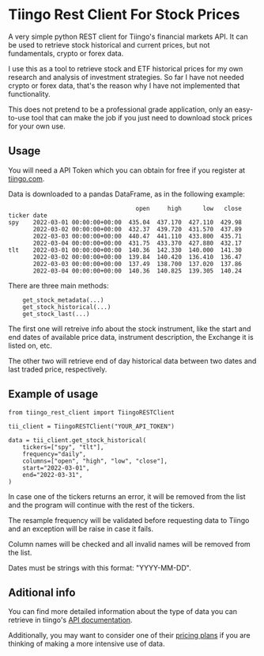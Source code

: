 # Tiingo Rest Client For Stock Prices

A very simple python REST client for Tiingo's financial markets API. It can be used to retrieve stock historical and current prices, but not fundamentals, crypto or forex data.

I use this as a  tool to retrieve stock and ETF historical prices for my own research and analysis of investment strategies. So far I have not needed crypto or forex data, that's the reason why I have not implemented that functionality.

This does not pretend to be a professional grade application, only an easy-to-use tool that can make the job if you just need to download stock prices for your own use.

## Usage

You will need a API Token which you can obtain for free if you register at [tiingo.com](https://tiingo.com).

Data is downloaded to a pandas DataFrame, as in the following example:

                                        open     high      low   close
    ticker date
    spy    2022-03-01 00:00:00+00:00  435.04  437.170  427.110  429.98
           2022-03-02 00:00:00+00:00  432.37  439.720  431.570  437.89
           2022-03-03 00:00:00+00:00  440.47  441.110  433.800  435.71
           2022-03-04 00:00:00+00:00  431.75  433.370  427.880  432.17
    tlt    2022-03-01 00:00:00+00:00  140.36  142.330  140.000  141.30
           2022-03-02 00:00:00+00:00  139.84  140.420  136.410  136.47
           2022-03-03 00:00:00+00:00  137.49  138.700  137.020  137.86
           2022-03-04 00:00:00+00:00  140.36  140.825  139.305  140.24

There are three main methods:  

        get_stock_metadata(...)
        get_stock_historical(...)
        get_stock_last(...)

The first one will retreive info about the stock instrument, like the start and end dates of available price data, instrument description, the Exchange it is listed on, etc.

The other two will retrieve end of day historical data between two dates and last traded price, respectively.

## Example of usage

    from tiingo_rest_client import TiingoRESTClient

    tii_client = TiingoRESTClient("YOUR_API_TOKEN")

    data = tii_client.get_stock_historical(
        tickers=["spy", "tlt"],
        frequency="daily",
        columns=["open", "high", "low", "close"],
        start="2022-03-01",
        end="2022-03-31",
    )

In case one of the tickers returns an error, it will be removed from the list and the program will continue with the rest of the tickers.  

The resample frequency will be validated before requesting data to Tiingo and an exception will be raise in case it fails.  

Column names will be checked and all invalid names will be removed from the list.

Dates must be strings with this format: "YYYY-MM-DD".

## Aditional info

You can find more detailed information about the type of data you can retrieve in tiingo's [API documentation](https://api.tiingo.com/documentation/general/overview).

Additionally, you may want to consider one of their [pricing plans](https://api.tiingo.com/about/pricing) if you are thinking of making a more intensive use of data.
